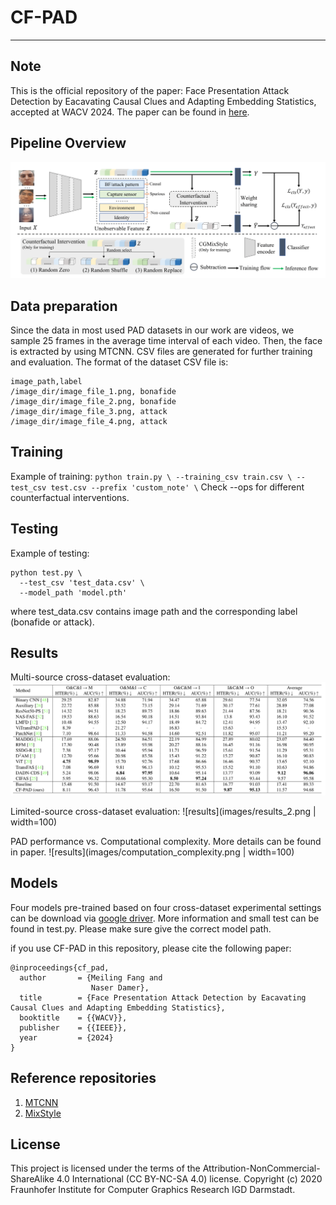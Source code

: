 # CF-PAD


---
## Note
This is the official repository of the paper: Face Presentation Attack Detection by Eacavating Causal Clues and Adapting Embedding Statistics, accepted at WACV 2024. The paper can be found in [here](https://arxiv.org/abs/2308.14551).

## Pipeline Overview
![overview](images/workflow.png)

## Data preparation
Since the data in most used PAD datasets in our work are videos, we sample 25 frames in the average time interval of each video. Then, the face is extracted by using MTCNN. CSV files are generated for further training and evaluation. The format of the dataset CSV file is:
```
image_path,label
/image_dir/image_file_1.png, bonafide
/image_dir/image_file_2.png, bonafide
/image_dir/image_file_3.png, attack
/image_dir/image_file_4.png, attack
```


## Training
Example of training:
    ```
    python train.py \
      --training_csv train.csv \
      --test_csv test.csv
      --prefix 'custom_note' \
    ```
Check --ops for different counterfactual interventions.

## Testing
Example of testing:
```
python test.py \
  --test_csv 'test_data.csv' \
  --model_path 'model.pth'
```
where test_data.csv contains image path and the corresponding label (bonafide or attack).


## Results
Multi-source cross-dataset evaluation:
![results](images/results_1.png)

Limited-source cross-dataset evaluation:
![results](images/results_2.png | width=100)

PAD performance vs. Computational complexity. More details can be found in paper.
![results](images/computation_complexity.png | width=100)

## Models
Four models pre-trained based on four cross-dataset experimental settings can be download via [google driver](https://drive.google.com/drive/folders/1E_u3nW3vux9f0gi2lNf5Kb5MVy2J1BWy?usp=sharing).
More information and small test can be found in test.py. Please make sure give the correct model path.

if you use CF-PAD in this repository, please cite the following paper:
```
@inproceedings{cf_pad,
  author       = {Meiling Fang and
                  Naser Damer},
  title        = {Face Presentation Attack Detection by Eacavating Causal Clues and Adapting Embedding Statistics},
  booktitle    = {{WACV}},
  publisher    = {{IEEE}},
  year         = {2024}
}
```
## Reference repositories
  1. [MTCNN](https://github.com/ipazc/mtcnn)
  2. [MixStyle](https://github.com/KaiyangZhou/mixstyle-release)


## License
This project is licensed under the terms of the Attribution-NonCommercial-ShareAlike 4.0 International (CC BY-NC-SA 4.0) license. Copyright (c) 2020 Fraunhofer Institute for Computer Graphics Research IGD Darmstadt.
